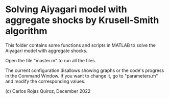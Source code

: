 # Solving Aiyagari model with aggregate shocks by Krusell-Smith algorithm

This folder contains some functions and scripts in MATLAB to solve the Aiyagari model with aggregate shocks.

Open the file "master.m" to run all the files. 

The current configuration disallows showing graphs or the code's progress in the Command Window. If you want to change it, go to "parameters.m" and modify the corresponding values. 

(c) Carlos Rojas Quiroz, December 2022